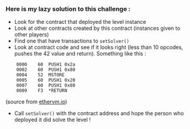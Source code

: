 ### Here is my lazy solution to this challenge :

- Look for the contract that deployed the level instance
- Look at other contracts created by this contract (instances given to other players)
- Find one that have transactions to `setSolver()`
- Look at contract code and see if it looks right (less than 10 opcodes, pushes the 42 value and return). Something like this :
```
    0000    60  PUSH1 0x2a
    0002    60  PUSH1 0x80
    0004    52  MSTORE
    0005    60  PUSH1 0x20
    0007    60  PUSH1 0x80
    0009    F3  *RETURN
```
(source from [ethervm.io](https://ethervm.io/decompile/rinkeby/0xcF44404Bd833cB548f9283B8f52616e6c33179D5))
- Call `setSolver()` with the contract address and hope the person who deployed it did solve the level !